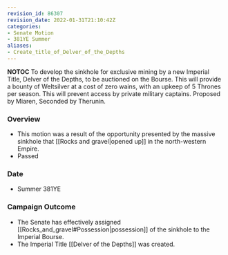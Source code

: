```yaml
---
revision_id: 86307
revision_date: 2022-01-31T21:10:42Z
categories:
- Senate Motion
- 381YE Summer
aliases:
- Create_title_of_Delver_of_the_Depths
---
```



__NOTOC__
To develop the sinkhole for exclusive mining by a new Imperial Title, Delver of the Depths, to be auctioned on the Bourse. This will provide a bounty of Weltsilver at a cost of zero wains, with an upkeep of 5 Thrones per season. This will prevent access by private military captains.
Proposed by Miaren, Seconded by Therunin. 

### Overview
* This motion was a result of the opportunity presented by the massive sinkhole that [[Rocks and gravel|opened up]] in the north-western Empire.
* Passed

### Date
* Summer 381YE

### Campaign Outcome
* The Senate has effectively assigned [[Rocks_and_gravel#Possession|possession]] of the sinkhole to the Imperial Bourse.
* The Imperial Title [[Delver of the Depths]] was created.